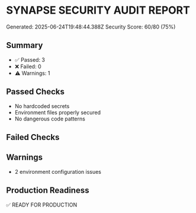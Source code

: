 # SYNAPSE SECURITY AUDIT REPORT

Generated: 2025-06-24T19:48:44.388Z
Security Score: 60/80 (75%)

## Summary
- ✅ Passed: 3
- ❌ Failed: 0  
- ⚠️ Warnings: 1

## Passed Checks
- No hardcoded secrets
- Environment files properly secured
- No dangerous code patterns

## Failed Checks


## Warnings
- 2 environment configuration issues

## Production Readiness
✅ READY FOR PRODUCTION
